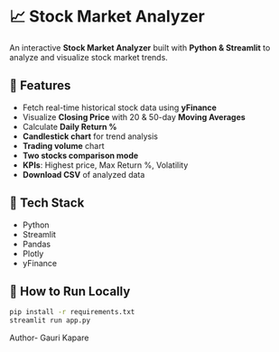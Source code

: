 # 📈 Stock Market Analyzer

An interactive **Stock Market Analyzer** built with **Python & Streamlit** to analyze and visualize stock market trends.

## 🔹 Features
- Fetch real-time historical stock data using **yFinance**
- Visualize **Closing Price** with 20 & 50-day **Moving Averages**
- Calculate **Daily Return %**
- **Candlestick chart** for trend analysis
- **Trading volume** chart
- **Two stocks comparison mode**
- **KPIs**: Highest price, Max Return %, Volatility
- **Download CSV** of analyzed data

## 🔹 Tech Stack
- Python
- Streamlit
- Pandas
- Plotly
- yFinance

## 🔹 How to Run Locally
```bash
pip install -r requirements.txt
streamlit run app.py
```

Author-
Gauri Kapare
